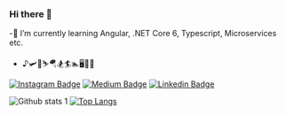 ### Hi there 👋
-🌱 I’m currently learning Angular, .NET Core 6, Typescript, Microservices etc.


- ♪🛩🥽⛷️🪂🏂🏄🏊🖥️👨‍💻

<!--
**nuhcolakkadioglu/nuhcolakkadioglu** is a ✨ _special_ ✨ repository because its `README.md` (this file) appears on your GitHub profile.

Here are some ideas to get you started:

- 🔭 I’m currently working on ...
- 👯 I’m looking to collaborate on ...
- 🤔 I’m looking for help with ...
- 💬 Ask me about ...
- 📫 How to reach me: ...
- 😄 Pronouns: ...
- ⚡ Fun fact: ...
-->

[![Instagram Badge](https://img.shields.io/badge/-Instagram-C13584?style=flat-quare&labelColor=C13584&logo=instagram&logoColor=white&link=link)](https://instagram.com/nuhcolakkadioglu) 
[![Medium Badge](https://img.shields.io/badge/-Medium-757575?style=flat-quare&labelColor=757575&logo=Medium&logoColor=white&link=link)](https://github.com/nuhcolakkadioglu) 
[![Linkedin Badge](https://img.shields.io/badge/-Linkedin-00bfff?style=flat-quare&labelColor=00bfff&logo=Linkedin&logoColor=white&link=link)](https://tr.linkedin.com/in/nuh-colakkadioglu)


![Github stats 1](https://github-readme-stats.vercel.app/api?username=nuhcolakkadioglu&show_icons=true&theme=gradient) 
[![Top Langs](https://github-readme-stats.vercel.app/api/top-langs/?username=nuhcolakkadioglu&layout=compact)](https://github.com/anuraghazra/github-readme-stats)
